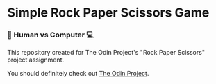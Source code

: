 # Simple Rock Paper Scissors Game
### :woman: Human vs Computer :computer:

This repository created for The Odin Project's "Rock Paper Scissors" project assignment.

You should definitely check out [The Odin Project](https://www.theodinproject.com/).